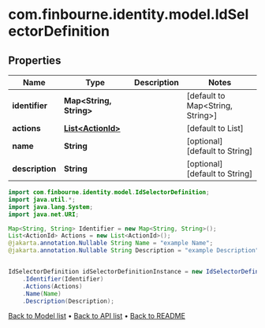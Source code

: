 # com.finbourne.identity.model.IdSelectorDefinition

## Properties

Name | Type | Description | Notes
------------ | ------------- | ------------- | -------------
**identifier** | **Map&lt;String, String&gt;** |  | [default to Map<String, String>]
**actions** | [**List&lt;ActionId&gt;**](ActionId.md) |  | [default to List<ActionId>]
**name** | **String** |  | [optional] [default to String]
**description** | **String** |  | [optional] [default to String]

```java
import com.finbourne.identity.model.IdSelectorDefinition;
import java.util.*;
import java.lang.System;
import java.net.URI;

Map<String, String> Identifier = new Map<String, String>();
List<ActionId> Actions = new List<ActionId>();
@jakarta.annotation.Nullable String Name = "example Name";
@jakarta.annotation.Nullable String Description = "example Description";


IdSelectorDefinition idSelectorDefinitionInstance = new IdSelectorDefinition()
    .Identifier(Identifier)
    .Actions(Actions)
    .Name(Name)
    .Description(Description);
```


[Back to Model list](../README.md#documentation-for-models) &#8226; [Back to API list](../README.md#documentation-for-api-endpoints) &#8226; [Back to README](../README.md)
